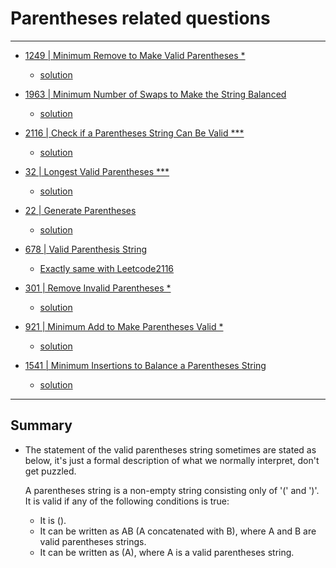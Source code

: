 # Parentheses related questions

---

- [1249 | Minimum Remove to Make Valid Parentheses \*](https://leetcode.com/problems/minimum-remove-to-make-valid-parentheses/)

  - [solution](../../Solutions/1249_Minimum%20Remove%20to%20Make%20Valid%20Parentheses.py)

- [1963 | Minimum Number of Swaps to Make the String Balanced](https://leetcode.com/problems/minimum-number-of-swaps-to-make-the-string-balanced/)

  - [solution](../../Solutions/1963_Minimum%20Number%20of%20Swaps%20to%20Make%20the%20String%20Balanced.py)

- [2116 | Check if a Parentheses String Can Be Valid \*\*\*](https://leetcode.com/problems/check-if-a-parentheses-string-can-be-valid/)

  - [solution](../../Solutions/2116_Check%20if%20a%20Parentheses%20String%20Can%20Be%20Valid.py)

- [32 | Longest Valid Parentheses \*\*\*](https://leetcode.com/problems/longest-valid-parentheses/)

  - [solution](../../Solutions/32_Longest%20Valid%20Parentheses.py)

- [22 | Generate Parentheses](https://leetcode.com/problems/generate-parentheses/)

  - [solution](../../Solutions/22_Generate%20Parentheses.py)

- [678 | Valid Parenthesis String](https://leetcode.com/problems/valid-parenthesis-string/)

  - [Exactly same with Leetcode2116](../../Solutions/2116_Check%20if%20a%20Parentheses%20String%20Can%20Be%20Valid.py)

- [301 | Remove Invalid Parentheses \*](https://leetcode.com/problems/remove-invalid-parentheses/)

  - [solution](../../Solutions/301_Remove%20Invalid%20Parentheses.py)

- [921 | Minimum Add to Make Parentheses Valid \*](https://leetcode.com/problems/minimum-add-to-make-parentheses-valid/)

  - [solution](../../Solutions/921_Minimum%20Add%20to%20Make%20Parentheses%20Valid.py)

- [1541 | Minimum Insertions to Balance a Parentheses String](https://leetcode.com/problems/minimum-insertions-to-balance-a-parentheses-string/)

  - [solution](../../Solutions/1541_Minimum%20Insertions%20to%20Balance%20a%20Parentheses%20String.py)

---

## Summary

- The statement of the valid parentheses string sometimes are stated as below, it's just a formal description of what we
  normally interpret, don't get puzzled.

  A parentheses string is a non-empty string consisting only of '(' and ')'. It is valid if any of the following conditions is true:

  - It is ().
  - It can be written as AB (A concatenated with B), where A and B are valid parentheses strings.
  - It can be written as (A), where A is a valid parentheses string.
